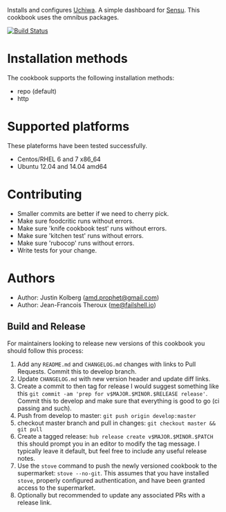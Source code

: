 Installs and configures [Uchiwa](https://github.com/sensu/uchiwa). A simple dashboard for [Sensu](http://sensuapp.org/). This cookbook uses the omnibus packages.

[![Build Status](https://travis-ci.org/sensu/uchiwa-chef.svg)](https://travis-ci.org/sensu/uchiwa-chef)

# Installation methods

The cookbook supports the following installation methods:

+ repo (default)
+ http

# Supported platforms

These plateforms have been tested successfully.

+ Centos/RHEL 6 and 7 x86_64
+ Ubuntu 12.04 and 14.04 amd64

# Contributing

+ Smaller commits are better if we need to cherry pick.
+ Make sure foodcritic runs without errors.
+ Make sure 'knife cookbook test' runs without errors.
+ Make sure 'kitchen test' runs without errors.
+ Make sure 'rubocop' runs without errors.
+ Write tests for your change.

# Authors

* Author: Justin Kolberg (<amd.prophet@gmail.com>)
* Author: Jean-Francois Theroux (<me@failshell.io>)

## Build and Release

For maintainers looking to release new versions of this cookbook you should follow this process:
1. Add any `README.md` and `CHANGELOG.md` changes with links to Pull Requests. Commit this to develop branch.
1. Update `CHANGELOG.md` with new version header and update diff links.
1. Create a commit to then tag for release I would suggest something like this `git commit -am 'prep for v$MAJOR.$MINOR.$RELEASE release'`. Commit this to develop and make sure that everything is good to go (ci passing and such).
1. Push from develop to master: `git push origin develop:master`
1. checkout master branch and pull in changes: `git checkout master && git pull`
1. Create a tagged release: `hub release create v$MAJOR.$MINOR.$PATCH` this should prompt you in an editor to modify the tag message. I typically leave it default, but feel free to include any useful release notes.
1. Use the `stove` command to push the newly versioned cookbook to the supermarket: `stove --no-git`. This assumes that you have installed `stove`, properly configured authentication, and have been granted access to the supermarket.
1. Optionally but recommended to update any associated PRs with a release link.
